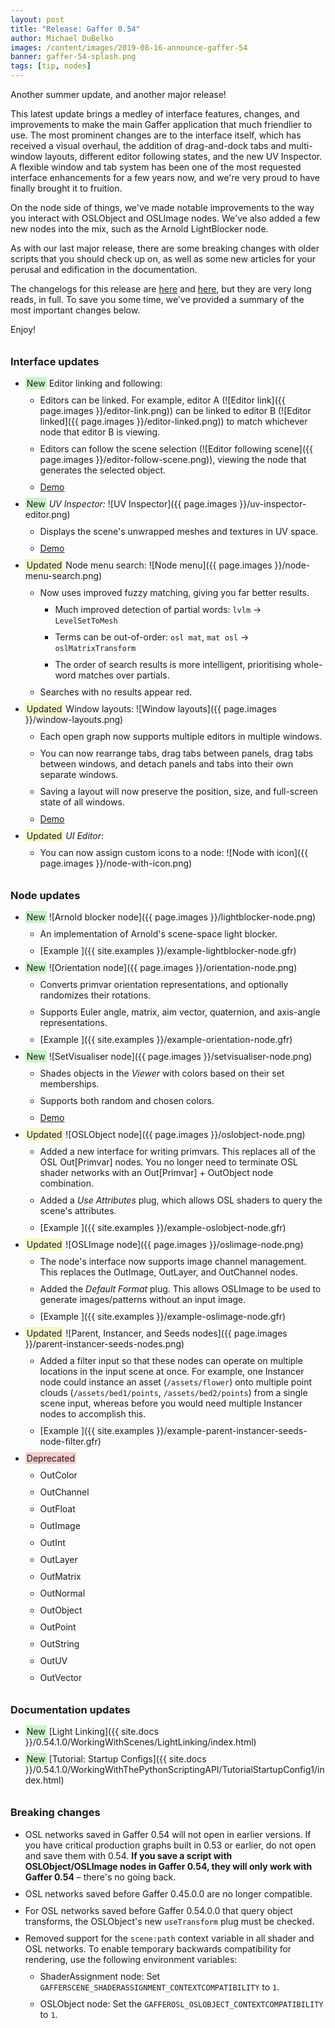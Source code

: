 ```yaml
---
layout: post
title: "Release: Gaffer 0.54"
author: Michael DuBelko
images: /content/images/2019-08-16-announce-gaffer-54
banner: gaffer-54-splash.png
tags: [tip, nodes]
---
```


Another summer update, and another major release!

<style type="text/css">
    span.changelog {
        border: 1px solid;
        padding: 0 1px; 
        border-radius: 2px;
    }
    span.changelog-new {
        background-color: #ccf7cc;
        border-color: #b4f7b4;
    }
    span.changelog-updated {
        background-color: #f7f7cc;
        border-color: #f7f784;
    }
    span.changelog-removed {
        background-color: #f7cccc;
        border-color: #f7cccc;
    }
    span.changelog-deleted {
        border: none;
        border-bottom: 1px dotted red;
    }
    li {
        margin-bottom: 10px;
    }
    li > ul li:first-child {
        margin-top: 10px;
    }
    h3 {
        margin-top: 2em;
    }
</style>

This latest update brings a medley of interface features, changes, and improvements to make the main Gaffer application that much friendlier to use. The most prominent changes are to the interface itself, which has received a visual overhaul, the addition of drag-and-dock tabs and multi-window layouts, different editor following states, and the new UV Inspector. A flexible window and tab system has been one of the most requested interface enhancements for a few years now, and we're very proud to have finally brought it to fruition.

On the node side of things, we've made notable improvements to the way you interact with OSLObject and OSLImage nodes. We've also added a few new nodes into the mix, such as the Arnold LightBlocker node.

As with our last major release, there are some breaking changes with older scripts that you should check up on, as well as some new articles for your perusal and edification in the documentation.

The changelogs for this release are [here](https://github.com/GafferHQ/gaffer/releases/tag/0.54.0.0) and [here](https://github.com/GafferHQ/gaffer/releases/tag/0.54.1.0), but they are very long reads, in full. To save you some time, we've provided a summary of the most important changes below.

Enjoy!


### Interface updates ###

- <span class="changelog changelog-new">New</span>  Editor linking and following:
    - Editors can be linked. For example, editor A (![Editor link]({{ page.images }}/editor-link.png)) can be linked to editor B (![Editor linked]({{ page.images }}/editor-linked.png)) to match whichever node that editor B is viewing.
    - Editors can follow the scene selection (![Editor following scene]({{ page.images }}/editor-follow-scene.png)), viewing the node that generates the selected object.
    - [Demo <i class="fas fa-external-link-alt small"></i>](https://vimeo.com/354089521)
- <span class="changelog changelog-new">New</span>  _UV Inspector:_ ![UV Inspector]({{ page.images }}/uv-inspector-editor.png)
    - Displays the scene's unwrapped meshes and textures in UV space.
    - [Demo <i class="fas fa-external-link-alt small"></i>](https://vimeo.com/354089547)
- <span class="changelog changelog-updated">Updated</span>  Node menu search: ![Node menu]({{ page.images }}/node-menu-search.png)
    - Now uses improved fuzzy matching, giving you far better results.
        - Much improved detection of partial words: `lvlm` → `LevelSetToMesh`
        - Terms can be out-of-order: `osl mat`, `mat osl` → `oslMatrixTransform`
        - The order of search results is more intelligent, prioritising whole-word matches over partials.
    - Searches with no results appear red.
- <span class="changelog changelog-updated">Updated</span>  Window layouts: ![Window layouts]({{ page.images }}/window-layouts.png)
    - Each open graph now supports multiple editors in multiple windows.
    - You can now rearrange tabs, drag tabs between panels, drag tabs between windows, and detach panels and tabs into their own separate windows.
    - Saving a layout will now preserve the position, size, and full-screen state of all windows.
    - [Demo <i class="fas fa-external-link-alt small"></i>](https://vimeo.com/354089529)
- <span class="changelog changelog-updated">Updated</span>  _UI Editor_: 
    - You can now assign custom icons to a node: ![Node with icon]({{ page.images }}/node-with-icon.png)


### Node updates ###

- <span class="changelog changelog-new">New</span>  ![Arnold blocker node]({{ page.images }}/lightblocker-node.png)
    - An implementation of Arnold's scene-space light blocker.
    - [Example <i class="fa fa-download"></i>]({{ site.examples }}/example-lightblocker-node.gfr)
- <span class="changelog changelog-new">New</span>  ![Orientation node]({{ page.images }}/orientation-node.png)
    - Converts primvar orientation representations, and optionally randomizes their rotations.
    - Supports Euler angle, matrix, aim vector, quaternion, and axis-angle representations.
    - [Example <i class="fa fa-download"></i>]({{ site.examples }}/example-orientation-node.gfr)
- <span class="changelog changelog-new">New</span>  ![SetVisualiser node]({{ page.images }}/setvisualiser-node.png)
    - Shades objects in the _Viewer_ with colors based on their set memberships.
    - Supports both random and chosen colors.
    - [Demo <i class="fas fa-external-link-alt small"></i>](https://vimeo.com/354088506)
- <span class="changelog changelog-updated">Updated</span> ![OSLObject node]({{ page.images }}/oslobject-node.png)
    - Added a new interface for writing primvars. This replaces all of the OSL Out[Primvar] nodes. You no longer need to terminate OSL shader networks with an Out[Primvar] + OutObject node combination.
    - Added a _Use Attributes_ plug, which allows OSL shaders to query the scene's attributes.
    - [Example <i class="fa fa-download"></i>]({{ site.examples }}/example-oslobject-node.gfr)
- <span class="changelog changelog-updated">Updated</span>  ![OSLImage node]({{ page.images }}/oslimage-node.png)
    - The node's interface now supports image channel management. This replaces the OutImage, OutLayer, and OutChannel nodes.
    - Added the _Default Format_ plug. This allows OSLImage to be used to generate images/patterns without an input image.
    - [Example <i class="fa fa-download"></i>]({{ site.examples }}/example-oslimage-node.gfr)
- <span class="changelog changelog-updated">Updated</span>  ![Parent, Instancer, and Seeds nodes]({{ page.images }}/parent-instancer-seeds-nodes.png)
    - Added a filter input so that these nodes can operate on multiple locations in the input scene at once. For example, one Instancer node could instance an asset (`/assets/flower`) onto multiple point clouds (`/assets/bed1/points`, `/assets/bed2/points`) from a single scene input, whereas before you would need multiple Instancer nodes to accomplish this.
    - [Example <i class="fa fa-download"></i>]({{ site.examples }}/example-parent-instancer-seeds-node-filter.gfr)
- <span class="changelog changelog-removed">Deprecated</span>
    - OutColor
    - OutChannel
    - OutFloat
    - OutImage
    - OutInt
    - OutLayer
    - OutMatrix
    - OutNormal
    - OutObject
    - OutPoint
    - OutString
    - OutUV
    - OutVector


### Documentation updates ###

- <span class="changelog changelog-new">New</span>  [Light Linking]({{ site.docs }}/0.54.1.0/WorkingWithScenes/LightLinking/index.html)
- <span class="changelog changelog-new">New</span>  [Tutorial: Startup Configs]({{ site.docs }}/0.54.1.0/WorkingWithThePythonScriptingAPI/TutorialStartupConfig1/index.html)


### Breaking changes ###

- OSL networks saved in Gaffer 0.54 will not open in earlier versions. If you have critical production graphs built in 0.53 or earlier, do not open and save them with 0.54. **If you save a script with OSLObject/OSLImage nodes in Gaffer 0.54, they will only work with Gaffer 0.54** &ndash; there's no going back.
- OSL networks saved before Gaffer 0.45.0.0 are no longer compatible.
- For OSL networks saved before Gaffer 0.54.0.0 that query object transforms, the OSLObject's new `useTransform` plug must be checked.
- Removed support for the `scene:path` context variable in all shader and OSL networks. To enable temporary backwards compatibility for rendering, use the following environment variables: 
    - ShaderAssignment node: Set `GAFFERSCENE_SHADERASSIGNMENT_CONTEXTCOMPATIBILITY` to `1`.
    - OSLObject node: Set the `GAFFEROSL_OSLOBJECT_CONTEXTCOMPATIBILITY` to `1`.

